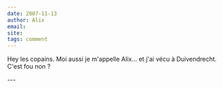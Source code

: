 ```yaml
---
date: 2007-11-13
author: Alix
email: 
site: 
tags: comment
---
```


<p>Hey les copains. Moi aussi je m'appelle Alix... et j'ai vécu à Duivendrecht. C'est fou non ?</p>
---